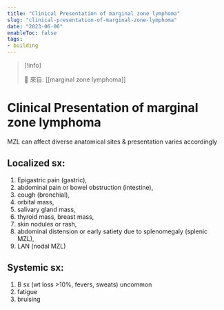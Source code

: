 ```yaml
---
title: "Clinical Presentation of marginal zone lymphoma"
slug: "clinical-presentation-of-marginal-zone-lymphoma"
date: "2023-06-06"
enableToc: false
tags:
- building
---
```


> [!info]
>
> 🌱 來自: [[marginal zone lymphoma]]

# Clinical Presentation of marginal zone lymphoma

MZL can affect diverse anatomical sites & presentation varies accordingly

## Localized sx:
1. Epigastric pain (gastric),
2. abdominal pain or bowel obstruction (intestine),
3. cough (bronchial),
4. orbital mass,
5. salivary gland mass,
6. thyroid mass, breast mass,
7. skin nodules or rash,
8. abdominal distension or early satiety due to splenomegaly (splenic MZL),
9. LAN (nodal MZL)

## Systemic sx:
1. B sx (wt loss >10%, fevers, sweats) uncommon
2. fatigue
3. bruising
